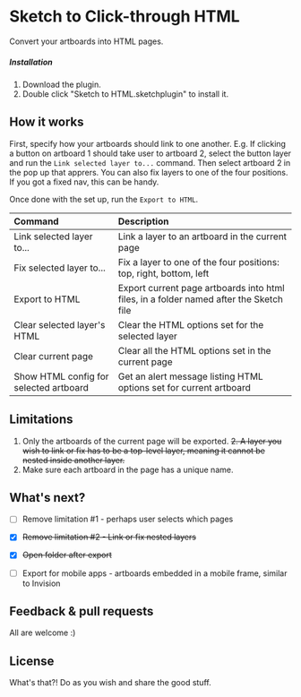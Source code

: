 # Sketch to Click-through HTML

Convert your artboards into HTML pages.

##### Installation

1. Download the plugin.
2. Double click "Sketch to HTML.sketchplugin" to install it.


## How it works ##

First, specify how your artboards should link to one another. E.g. If clicking a button on artboard 1 should take user to artboard 2, select the button layer and run the `Link selected layer to...` command. Then select artboard 2 in the pop up that apprers. You can also fix layers to one of the four positions. If you got a fixed nav, this can be handy. 

Once done with the set up, run the `Export to HTML`.


| Command                     | Description |
|:----------------------------|:----------------------------------------------------|
| Link selected layer to...   | Link a layer to an artboard in the current page |
| Fix selected layer to...    | Fix a layer to one of the four positions: top, right, bottom, left  |
| Export to HTML              | Export current page artboards into html files, in a folder named after the Sketch file |
| Clear selected layer's HTML | Clear the HTML options set for the selected layer  |
| Clear current page          | Clear all the HTML options set in the current page |
| Show HTML config for selected artboard | Get an alert message listing HTML options set for current artboard |

## Limitations ##

1. Only the artboards of the current page will be exported.
~~2. A layer you wish to link or fix has to be a top-level layer, meaning it cannot be nested inside another layer.~~
3. Make sure each artboard in the page has a unique name.

## What's next? ##
- [ ] Remove limitation #1 - perhaps user selects which pages
- [x] ~~Remove limitation #2 - Link or fix nested layers~~
- [x] ~~Open folder after export~~
- [ ] Export for mobile apps - artboards embedded in a mobile frame, similar to Invision
 

## Feedback & pull requests ##

All are welcome  :)


## License ##

What's that?!
Do as you wish and share the good stuff.

